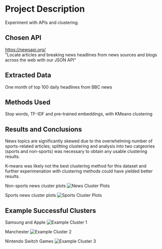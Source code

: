 # Project Description

Experiment with APIs and clustering.

## Chosen API
https://newsapi.org/  
"Locate articles and breaking news headlines from news sources and blogs across the web with our JSON API"

## Extracted Data
One month of top 100 daily headlines from BBC news

## Methods Used
Stop words, TF-IDF and pre-trained embeddings, with KMeans clustering

## Results and Conclusions
News topics are significantly skewed due to the overwhelming number of sports-related articles; splitting clustering and analysis into two catgeories (sports and non-sports) was necessary to obtain any usable clustering results.

K-means was likely not the best clustering method for this dataset and further experimenation with clustering methods could have yielded better results.

Non-sports news cluster plots
![News Cluster Plots](https://github.com/NeilAucoin/News-Headline-Clustering-and-Analysis-Using-NLP/blob/main/Assets/news_cluster_plots.PNG?raw=true)

Sports news cluster plots
![Sports Cluster Plots](https://github.com/NeilAucoin/News-Headline-Clustering-and-Analysis-Using-NLP/blob/main/Assets/sports_cluster_plots.PNG?raw=true)

## Example Successful Clusters
Samsung and Apple
![Example Cluster 1](https://github.com/NeilAucoin/News-Headline-Clustering-and-Analysis-Using-NLP/blob/main/Assets/example_cluster1.PNG?raw=true)

Manchester
![Example Cluster 2](https://github.com/NeilAucoin/News-Headline-Clustering-and-Analysis-Using-NLP/blob/main/Assets/example_cluster3.PNG?raw=true)

Nintendo Switch Games
![Example Cluster 3](https://github.com/NeilAucoin/News-Headline-Clustering-and-Analysis-Using-NLP/blob/main/Assets/example_cluster2.PNG?raw=true)
